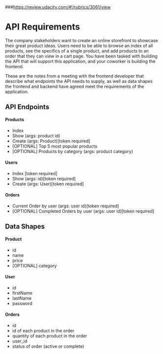 ###https://review.udacity.com/#!/rubrics/3061/view
# API Requirements
The company stakeholders want to create an online storefront to showcase their great product ideas. Users need to be able to browse an index of all products, see the specifics of a single product, and add products to an order that they can view in a cart page. You have been tasked with building the API that will support this application, and your coworker is building the frontend.

These are the notes from a meeting with the frontend developer that describe what endpoints the API needs to supply, as well as data shapes the frontend and backend have agreed meet the requirements of the application. 

## API Endpoints
#### Products
- Index 
- Show (args: product id)
- Create (args: Product)[token required]
- [OPTIONAL] Top 5 most popular products 
- [OPTIONAL] Products by category (args: product category)

#### Users
- Index [token required]
- Show (args: id)[token required]
- Create (args: User)[token required]

#### Orders
- Current Order by user (args: user id)[token required]
- [OPTIONAL] Completed Orders by user (args: user id)[token required]

## Data Shapes
#### Product
-  id
- name
- price
- [OPTIONAL] category

#### User
- id
- firstName
- lastName
- password

#### Orders
- id
- id of each product in the order
- quantity of each product in the order
- user_id
- status of order (active or complete)

